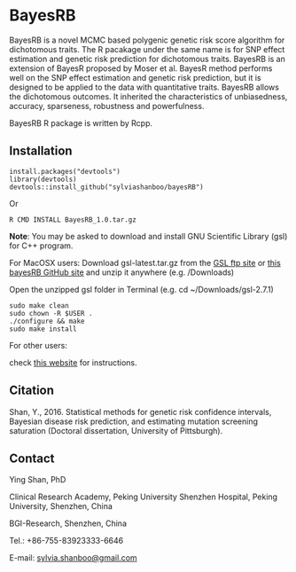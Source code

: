 # BayesRB
BayesRB is a novel MCMC based polygenic genetic risk score algorithm for dichotomous traits. The R pacakage under the same name is for SNP effect estimation and genetic risk prediction for dichotomous traits. BayesRB is an extension of BayesR proposed by Moser et al. BayesR method performs well on the SNP effect estimation and genetic risk prediction, but it is designed to be applied to the data with quantitative traits. BayesRB allows the dichotomous outcomes. It inherited the characteristics of unbiasedness, accuracy, sparseness, robustness and powerfulness. 

BayesRB R package is written by Rcpp.

## Installation
```
install.packages("devtools")
library(devtools)
devtools::install_github("sylviashanboo/bayesRB")
```
Or
```
R CMD INSTALL BayesRB_1.0.tar.gz
```

**Note**: You may be asked to download and install GNU Scientific Library (gsl) for C++ program. 

For MacOSX users:
Download gsl-latest.tar.gz from the [GSL ftp site](https://www.gnu.org/software/gsl/) or [this bayesRB GitHub site](https://github.com/sylviashanboo/bayesRB/tree/main/appendix%20files) and unzip it anywhere (e.g. /Downloads)

Open the unzipped gsl folder in Terminal (e.g. cd ~/Downloads/gsl-2.7.1)
```
sudo make clean
sudo chown -R $USER .
./configure && make
sudo make install
```

For other users: 

check [this website](https://gist.github.com/TysonRayJones/af7bedcdb8dc59868c7966232b4da903) for instructions.


## Citation
Shan, Y., 2016. Statistical methods for genetic risk confidence intervals, Bayesian disease risk prediction, and estimating mutation screening saturation (Doctoral dissertation, University of Pittsburgh).

## Contact
Ying Shan, PhD

Clinical Research Academy, Peking University Shenzhen Hospital, Peking University, Shenzhen, China

BGI-Research, Shenzhen, China

Tel.: +86-755-83923333-6646

E-mail: sylvia.shanboo@gmail.com
